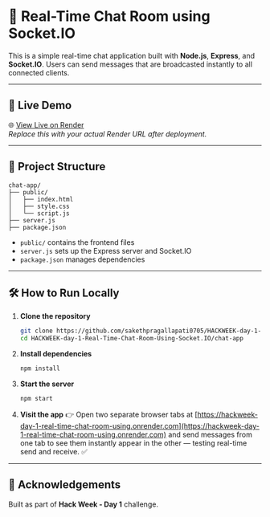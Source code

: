 # 💬 Real-Time Chat Room using Socket.IO

This is a simple real-time chat application built with **Node.js**, **Express**, and **Socket.IO**. Users can send messages that are broadcasted instantly to all connected clients.

---

## 🚀 Live Demo

🌐 [View Live on Render](https://your-app-name.onrender.com)  
_Replace this with your actual Render URL after deployment._

---

## 📂 Project Structure

```
chat-app/
├── public/
│   ├── index.html
│   ├── style.css
│   └── script.js
├── server.js
├── package.json
```

- `public/` contains the frontend files
- `server.js` sets up the Express server and Socket.IO
- `package.json` manages dependencies

---

## 🛠️ How to Run Locally

1. **Clone the repository**
   ```bash
   git clone https://github.com/sakethpragallapati0705/HACKWEEK-day-1-Real-Time-Chat-Room-Using-Socket.IO.git
   cd HACKWEEK-day-1-Real-Time-Chat-Room-Using-Socket.IO/chat-app
   ```

2. **Install dependencies**
   ```bash
   npm install
   ```

3. **Start the server**
   ```bash
   npm start
   ```

4. **Visit the app**
   👉 Open two separate browser tabs at [https://hackweek-day-1-real-time-chat-room-using.onrender.com](https://hackweek-day-1-real-time-chat-room-using.onrender.com) and send messages from one tab to see them instantly appear in the other — testing real-time send and receive. ✅
   
---

## 🙌 Acknowledgements

Built as part of **Hack Week - Day 1** challenge.
